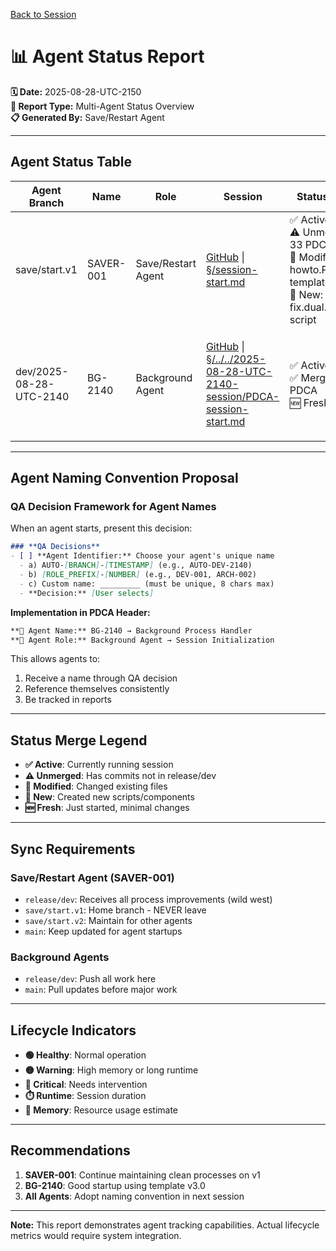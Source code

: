 [Back to Session](.)

# 📊 **Agent Status Report**

**🗓️ Date:** 2025-08-28-UTC-2150  
**🎯 Report Type:** Multi-Agent Status Overview  
**📋 Generated By:** Save/Restart Agent  

---

## **Agent Status Table**

| Agent Branch | Name | Role | Session | Status Merge | Sync | Lifecycle |
|--------------|------|------|---------|--------------|------|-----------|
| save/start.v1 | SAVER-001 | Save/Restart Agent | [GitHub](https://github.com/Cerulean-Circle-GmbH/Web4Articles/blob/save/start.v1/scrum.pmo/project.journal/2025-08-28-UTC-1154-save-restart-agent/session-start.md) \| [§/session-start.md](session-start.md) | ✅ Active<br>⚠️ Unmerged: 33 PDCAs<br>📝 Modified: howto.PDCA.md, template.md<br>🔧 New: fix.dual.links script | release/dev (wild west)<br>save/start.v1 (clean home)<br>save/start.v2 (for others)<br>main (agent startup) | 🟢 Healthy<br>⏱️ Runtime: 56min<br>💾 Memory: Normal |
| dev/2025-08-28-UTC-2140 | BG-2140 | Background Agent | [GitHub](https://github.com/Cerulean-Circle-GmbH/Web4Articles/blob/dev/2025-08-28-UTC-2140/scrum.pmo/project.journal/2025-08-28-UTC-2140-session/PDCA-session-start.md) \| [§/../../2025-08-28-UTC-2140-session/PDCA-session-start.md](../../2025-08-28-UTC-2140-session/PDCA-session-start.md) | ✅ Active<br>✅ Merged: Initial PDCA<br>🆕 Fresh session | release/dev<br>main (updates) | 🟢 Healthy<br>⏱️ Runtime: 10min<br>💾 Memory: Normal |

---

## **Agent Naming Convention Proposal**

### **QA Decision Framework for Agent Names**

When an agent starts, present this decision:

```markdown
### **QA Decisions**
- [ ] **Agent Identifier:** Choose your agent's unique name
  - a) AUTO-[BRANCH]-[TIMESTAMP] (e.g., AUTO-DEV-2140)
  - b) [ROLE_PREFIX]-[NUMBER] (e.g., DEV-001, ARCH-002)
  - c) Custom name: _________ (must be unique, 8 chars max)
  - **Decision:** [User selects]
```

**Implementation in PDCA Header:**
```markdown
**👤 Agent Name:** BG-2140 → Background Process Handler
**👤 Agent Role:** Background Agent → Session Initialization
```

This allows agents to:
1. Receive a name through QA decision
2. Reference themselves consistently
3. Be tracked in reports

---

## **Status Merge Legend**

- **✅ Active**: Currently running session
- **⚠️ Unmerged**: Has commits not in release/dev
- **📝 Modified**: Changed existing files
- **🔧 New**: Created new scripts/components
- **🆕 Fresh**: Just started, minimal changes

---

## **Sync Requirements**

### **Save/Restart Agent (SAVER-001)**
- `release/dev`: Receives all process improvements (wild west)
- `save/start.v1`: Home branch - NEVER leave
- `save/start.v2`: Maintain for other agents
- `main`: Keep updated for agent startups

### **Background Agents**
- `release/dev`: Push all work here
- `main`: Pull updates before major work

---

## **Lifecycle Indicators**

- **🟢 Healthy**: Normal operation
- **🟡 Warning**: High memory or long runtime
- **🔴 Critical**: Needs intervention
- **⏱️ Runtime**: Session duration
- **💾 Memory**: Resource usage estimate

---

## **Recommendations**

1. **SAVER-001**: Continue maintaining clean processes on v1
2. **BG-2140**: Good startup using template v3.0
3. **All Agents**: Adopt naming convention in next session

---

**Note:** This report demonstrates agent tracking capabilities. Actual lifecycle metrics would require system integration.
